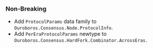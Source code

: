 <!--
A new scriv changelog fragment.

Uncomment the section that is right (remove the HTML comment wrapper).
-->

<!--
### Patch

- A bullet item for the Patch category.

-->

### Non-Breaking

- Add `ProtocolParams` data family to `Ouroboros.Consensus.Node.ProtocolInfo`.
- Add `PerEraProtocolParams` newtype to
  `Ouroboros.Consensus.HardFork.Combinator.AcrossEras`.


<!--
### Breaking

- A bullet item for the Breaking category.

-->
